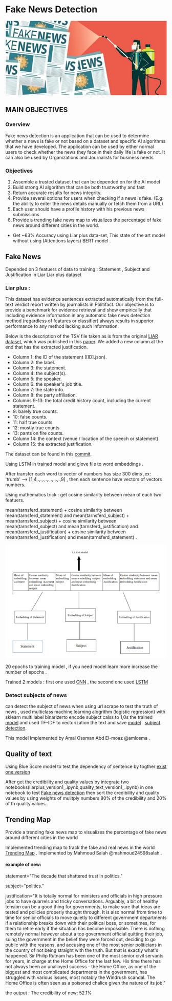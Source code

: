 # Fake News Detection

![](https://github.com/smara97/Fake-News-Detection/blob/master/fakenews.png)

## MAIN OBJECTIVES

### Overview

Fake news detection is an application that can be used to determine whether a news is fake
or not based on a dataset and specific AI algorithms that we have developed. The
application can be used by either normal users to check whether the news they face in their
daily life is fake or not. It can also be used by Organizations and Journalists for business
needs.

### Objectives

1. Assemble a trusted dataset that can be depended on for the AI model
2. Build strong AI algorithm that can be both trustworthy and fast
3. Return accurate results for news integrity.
4. Provide several options for users when checking if a news is fake. (E.g: the ability to
enter the news details manually or fetch them from a URL)
5. Each user should have a profile history with his previous news submissions
6. Provide a trending fake news map to visualizes the percentage of fake news around
different cities in the world.

- Get ~63% Accuracy using Liar plus data-set, This state of the art  model without using (Attentions layers) BERT model .

## Fake News

Depended on 3 featuers of data to training : Statement , Subject and Justification in Liar Liar plus dataset 


### Liar plus :

This dataset has evidence sentences extracted automatically from the full-text verdict report written by journalists in Politifact. Our objective is to provide a benchmark for evidence retrieval and show empirically that including evidence information in any automatic fake news detection method (regardless of features or classifier) always results in superior performance to any method lacking such information.

Below is the description of the TSV file taken as is from the original [LIAR dataset](https://www.aclweb.org/anthology/W18-5513/), which was published in this [paper](https://www.aclweb.org/anthology/P17-2067/). We added a new column at the end that has the extracted justification.

- Column 1: the ID of the statement ([ID].json).
- Column 2: the label.
- Column 3: the statement.
- Column 4: the subject(s).
- Column 5: the speaker.
- Column 6: the speaker's job title.
- Column 7: the state info.
- Column 8: the party affiliation.
- Columns 9-13: the total credit history count, including the current statement.
- 9: barely true counts.
- 10: false counts.
- 11: half true counts.
- 12: mostly true counts.
- 13: pants on fire counts.
- Column 14: the context (venue / location of the speech or statement).
- Column 15: the extracted justification.

The dataset can be found in this [commit](https://github.com/smara97/FakeNews/tree/master/liar-plus).

Using LSTM in trained model and glove file to word embeddings .

After transfer each word to vector of numbers has size 300 dims ,ex:
'trumb' --> [1,4,.,.,.,.,.,.,.,.,.,9] , then each sentence have vectors of vectors numbers.

Using mathematics trick :
get cosine similarity between mean of each two featuers.

mean(tarnsferd_statement) + cosine similarity between mean(tarnsferd_statement) and mean(tarnsferd_subject) + mean(tarnsferd_subject) + cosine similarity between mean(tarnsferd_subject) and mean(tarnsferd_justification) and mean(tarnsferd_justification) + cosine similarity between mean(tarnsferd_justification) and mean(tarnsferd_statement) .

![](https://github.com/smara97/Fake-News-Detection/blob/master/model_design.png)

20 epochs to training model , if you need model learn more increase the number of epochs .

Trained 2 models : first one used [CNN](https://github.com/smara97/Fake-News-Detection/blob/master/Train/fake_new_detection-CNN.ipynb) , the second one used [LSTM](https://github.com/smara97/Fake-News-Detection/blob/master/Train/fake_news_detection_lstm.ipynb)



### Detect subjects of news 

can detect the subject of news when using url scrape to test the truth of news , used multiclass machine learning alogrithm (logistic regression) with sklearn multi label binarizerto encode subject calss to 1,0s the trained [model](https://github.com/smara97/Fake-News-Detection/blob/master/model.sav) and used TF-IDF to vectorization the text and save [model](https://github.com/smara97/Fake-News-Detection/blob/master/vectorize.sav) .
[subject detection](https://github.com/smara97/Fake-News-Detection/blob/master/subject_predict.py).

This model Implemented by Amal Ossman Abd El-moaz @amlosma .


## Quality of text 

Using Blue Score model to test the dependency of sentence by togther 
[exist one version](https://github.com/smara97/Fake-News-Detection/blob/master/1st%20version/quality_text_version1_.ipynb)

After get the credibility and quality values by integrate two notebooks(liarplus_version1_.ipynb,quality_text_version1_.ipynb) in one notebook to test [Fake news detection](https://github.com/smara97/Fake-News-Detection/blob/master/fake_news_detection.ipynb)
then sort the credibility and quality values by using weights of mulitply numbers 80% of the credibility and 20% of th quality values.



## Trending Map
Provide a trending fake news map to visualizes the percentage of fake news around different cities in the world 

Implemented trending map to track the fake and real news in the world [Trending Map](https://github.com/smara97/Fake-News-Detection/tree/master/trending) .
Implemented by Mahmoud Salah @mahmoud24598salah .

#### example of new:

statement="The decade that shattered trust in politics."

subject="politics."

justification="It is totally normal for ministers and officials in high pressure jobs to have quarrels and tricky conversations.
Arguably, a bit of healthy tension can be a good thing for governments, to make sure that ideas are tested and policies properly thought through.
It is also normal from time to time for senior officials to move quietly to different government departments if a relationship breaks down with their political boss, or sometimes, for them to retire early if the situation has become impossible.
There is nothing remotely normal however about a top government official quitting their job, suing the government in the belief they were forced out, deciding to go public with the reasons, and accusing one of the most senior politicians in the country of not being straight with the truth.
But that is exactly what's happened. Sir Philip Rutnam has been one of the most senior civil servants for years, in charge at the Home Office for the last few.
His time there has not always been an unalloyed success - the Home Office, as one of the biggest and most complicated departments in the government, has struggled with various issues, most notably the Windrush scandal. The Home Office is often seen as a poisoned chalice given the nature of its job."

the output : The credibility of new: 52.1%
